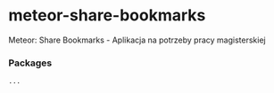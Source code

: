 # meteor-share-bookmarks

Meteor: Share Bookmarks - Aplikacja na potrzeby pracy magisterskiej

### Packages

```sh
...
```
